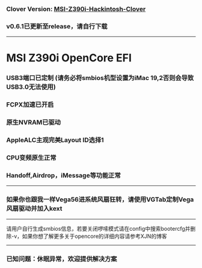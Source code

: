 ### Clover Version: [MSI-Z390i-Hackintosh-Clover](https://github.com/GaryOAO/MSI-Z390i-hackintosh-clover)
### v0.6.1已更新至release，请自行下载
***
# MSI Z390i OpenCore EFI<br>
### USB3端口已定制 (请务必将smbios机型设置为iMac 19,2否则会导致USB3.0无法使用)<br>
### FCPX加速已开启<br>
### 原生NVRAM已驱动<br>
### AppleALC主观完美Layout ID选择1<br>
### CPU变频原生正常<br>
### Handoff,Airdrop，iMessage等功能正常<br>
***
### 如果你也跟我一样Vega56进系统风扇狂转，请使用VGTab定制Vega风扇驱动并加入kext<br>
***
请用户自行生成smbios信息，若要关闭啰嗦模式请在config中搜索bootercfg并删除-v，如果你想了解更多关于opencore的详细内容请参考XJN的博客<br>
***
### 已知问题：休眠异常，欢迎提供解决方案
